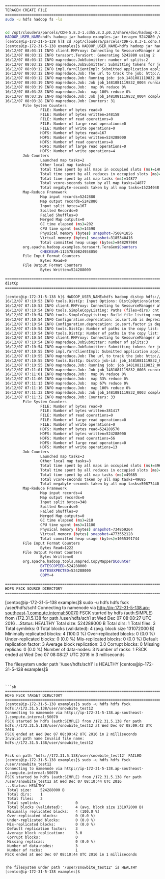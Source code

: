 
```sh
=======================================================================================================
TERAGEN CREATE FILE
=======================================================================================================
sudo -u hdfs hadoop fs -ls


cd /opt/cloudera/parcels/CDH-5.8.3-1.cdh5.8.3.p0.2/share/doc/hadoop-0.20-mapreduce/examples
HADOOP_USER_NAME=hdfs hadoop jar hadoop-examples.jar teragen 5242880 /user/hdfs/sch1
[centos@ip-172-31-5-138 h]$ cd /opt/cloudera/parcels/CDH-5.8.3-1.cdh5.8.3.p0.2/share/doc/hadoop-0.20-mapreduce/examples
[centos@ip-172-31-5-138 examples]$ HADOOP_USER_NAME=hdfs hadoop jar hadoop-examples.jar teragen 5242880 /user/hdfs/sch1
16/12/07 08:03:11 INFO client.RMProxy: Connecting to ResourceManager at ip-172-31-5-137.ap-southeast-1.compute.internal/172.31.5.137:8032
16/12/07 08:03:12 INFO terasort.TeraSort: Generating 5242880 using 2
16/12/07 08:03:12 INFO mapreduce.JobSubmitter: number of splits:2
16/12/07 08:03:12 INFO mapreduce.JobSubmitter: Submitting tokens for job: job_1481081119832_0004
16/12/07 08:03:12 INFO impl.YarnClientImpl: Submitted application application_1481081119832_0004
16/12/07 08:03:12 INFO mapreduce.Job: The url to track the job: http://ip-172-31-5-137.ap-southeast-1.compute.internal:8088/proxy/application_1481081119832_0004/
16/12/07 08:03:12 INFO mapreduce.Job: Running job: job_1481081119832_0004
16/12/07 08:03:19 INFO mapreduce.Job: Job job_1481081119832_0004 running in uber mode : false
16/12/07 08:03:19 INFO mapreduce.Job:  map 0% reduce 0%
16/12/07 08:03:28 INFO mapreduce.Job:  map 100% reduce 0%
16/12/07 08:03:28 INFO mapreduce.Job: Job job_1481081119832_0004 completed successfully
16/12/07 08:03:28 INFO mapreduce.Job: Counters: 31
        File System Counters
                FILE: Number of bytes read=0
                FILE: Number of bytes written=248158
                FILE: Number of read operations=0
                FILE: Number of large read operations=0
                FILE: Number of write operations=0
                HDFS: Number of bytes read=167
                HDFS: Number of bytes written=524288000
                HDFS: Number of read operations=8
                HDFS: Number of large read operations=0
                HDFS: Number of write operations=4
        Job Counters
                Launched map tasks=2
                Other local map tasks=2
                Total time spent by all maps in occupied slots (ms)=14877
                Total time spent by all reduces in occupied slots (ms)=0
                Total time spent by all map tasks (ms)=14877
                Total vcore-seconds taken by all map tasks=14877
                Total megabyte-seconds taken by all map tasks=15234048
        Map-Reduce Framework
                Map input records=5242880
                Map output records=5242880
                Input split bytes=167
                Spilled Records=0
                Failed Shuffles=0
                Merged Map outputs=0
                GC time elapsed (ms)=202
                CPU time spent (ms)=14590
                Physical memory (bytes) snapshot=750841856
                Virtual memory (bytes) snapshot=3185340416
                Total committed heap usage (bytes)=848297984
        org.apache.hadoop.examples.terasort.TeraGen$Counters
                CHECKSUM=11257830824958050
        File Input Format Counters
                Bytes Read=0
        File Output Format Counters
                Bytes Written=524288000
```


```sh
=======================================================================================================
distCp
=======================================================================================================

[centos@ip-172-31-5-138 h]$ HADOOP_USER_NAME=hdfs hadoop distcp hdfs://172.31.5.138/user/snowbite_test12 hdfs://172.31.13.100/user/hdfs/eugene12
16/12/07 07:10:53 INFO tools.DistCp: Input Options: DistCpOptions{atomicCommit=false, syncFolder=false, deleteMissing=false, ignoreFailures=false, overwrite=false, skipCRC=false, blocking=true, numListstatusThreads=0, maxMaps=20, mapBandwidth=100, sslConfigurationFile='null', copyStrategy='uniformsize', preserveStatus=[], preserveRawXattrs=false, atomicWorkPath=null, logPath=null, sourceFileListing=null, sourcePaths=[hdfs://172.31.5.138/user/snowbite_test12], targetPath=hdfs://172.31.13.100/user/hdfs/eugene12, targetPathExists=false, filtersFile='null'}
16/12/07 07:10:53 INFO client.RMProxy: Connecting to ResourceManager at ip-172-31-5-137.ap-southeast-1.compute.internal/172.31.5.137:8032
16/12/07 07:10:54 INFO tools.SimpleCopyListing: Paths (files+dirs) cnt = 4; dirCnt = 1
16/12/07 07:10:54 INFO tools.SimpleCopyListing: Build file listing completed.
16/12/07 07:10:54 INFO Configuration.deprecation: io.sort.mb is deprecated. Instead, use mapreduce.task.io.sort.mb
16/12/07 07:10:54 INFO Configuration.deprecation: io.sort.factor is deprecated. Instead, use mapreduce.task.io.sort.factor
16/12/07 07:10:54 INFO tools.DistCp: Number of paths in the copy list: 4
16/12/07 07:10:54 INFO tools.DistCp: Number of paths in the copy list: 4
16/12/07 07:10:54 INFO client.RMProxy: Connecting to ResourceManager at ip-172-31-5-137.ap-southeast-1.compute.internal/172.31.5.137:8032
16/12/07 07:10:54 INFO mapreduce.JobSubmitter: number of splits:3
16/12/07 07:10:54 INFO mapreduce.JobSubmitter: Submitting tokens for job: job_1481081119832_0003
16/12/07 07:10:55 INFO impl.YarnClientImpl: Submitted application application_1481081119832_0003
16/12/07 07:10:55 INFO mapreduce.Job: The url to track the job: http://ip-172-31-5-137.ap-southeast-1.compute.internal:8088/proxy/application_1481081119832_0003/
16/12/07 07:10:55 INFO tools.DistCp: DistCp job-id: job_1481081119832_0003
16/12/07 07:10:55 INFO mapreduce.Job: Running job: job_1481081119832_0003
16/12/07 07:11:01 INFO mapreduce.Job: Job job_1481081119832_0003 running in uber mode : false
16/12/07 07:11:01 INFO mapreduce.Job:  map 0% reduce 0%
16/12/07 07:11:06 INFO mapreduce.Job:  map 33% reduce 0%
16/12/07 07:11:13 INFO mapreduce.Job:  map 67% reduce 0%
16/12/07 07:11:16 INFO mapreduce.Job:  map 100% reduce 0%
16/12/07 07:11:32 INFO mapreduce.Job: Job job_1481081119832_0003 completed successfully
16/12/07 07:11:32 INFO mapreduce.Job: Counters: 33
        File System Counters
                FILE: Number of bytes read=0
                FILE: Number of bytes written=381417
                FILE: Number of read operations=0
                FILE: Number of large read operations=0
                FILE: Number of write operations=0
                HDFS: Number of bytes read=524289570
                HDFS: Number of bytes written=524288000
                HDFS: Number of read operations=56
                HDFS: Number of large read operations=0
                HDFS: Number of write operations=13
        Job Counters
                Launched map tasks=3
                Other local map tasks=3
                Total time spent by all maps in occupied slots (ms)=49685
                Total time spent by all reduces in occupied slots (ms)=0
                Total time spent by all map tasks (ms)=49685
                Total vcore-seconds taken by all map tasks=49685
                Total megabyte-seconds taken by all map tasks=50877440
        Map-Reduce Framework
                Map input records=4
                Map output records=0
                Input split bytes=348
                Spilled Records=0
                Failed Shuffles=0
                Merged Map outputs=0
                GC time elapsed (ms)=218
                CPU time spent (ms)=11100
                Physical memory (bytes) snapshot=734859264
                Virtual memory (bytes) snapshot=4773552128
                Total committed heap usage (bytes)=1055391744
        File Input Format Counters
                Bytes Read=1222
        File Output Format Counters
                Bytes Written=0
        org.apache.hadoop.tools.mapred.CopyMapper$Counter
                BYTESCOPIED=524288000
                BYTESEXPECTED=524288000
                COPY=4
```


```sh
=======================================================================================================
HDFS FSCK SOURCE DIRECTORY
=======================================================================================================
```


[centos@ip-172-31-5-138 examples]$ sudo -u hdfs hdfs fsck /user/hdfs/sch1
Connecting to namenode via http://ip-172-31-5-138.ap-southeast-1.compute.internal:50070
FSCK started by hdfs (auth:SIMPLE) from /172.31.5.138 for path /user/hdfs/sch1 at Wed Dec 07 08:08:27 UTC 2016
...Status: HEALTHY
 Total size:    524288000 B
 Total dirs:    1
 Total files:   3
 Total symlinks:                0
 Total blocks (validated):      4 (avg. block size 131072000 B)
 Minimally replicated blocks:   4 (100.0 %)
 Over-replicated blocks:        0 (0.0 %)
 Under-replicated blocks:       0 (0.0 %)
 Mis-replicated blocks:         0 (0.0 %)
 Default replication factor:    3
 Average block replication:     3.0
 Corrupt blocks:                0
 Missing replicas:              0 (0.0 %)
 Number of data-nodes:          3
 Number of racks:               1
FSCK ended at Wed Dec 07 08:08:27 UTC 2016 in 3 milliseconds


The filesystem under path '/user/hdfs/sch1' is HEALTHY
[centos@ip-172-31-5-138 examples]$
```


```sh
=======================================================================================================
HDFS FSCK TARGET DIRECTORY
=======================================================================================================
[centos@ip-172-31-5-138 examples]$ sudo -u hdfs hdfs fsck hdfs://172.31.5.138/user/snowbite_test12
Connecting to namenode via http://ip-172-31-5-138.ap-southeast-1.compute.internal:50070
FSCK started by hdfs (auth:SIMPLE) from /172.31.5.138 for path hdfs://172.31.5.138/user/snowbite_test12 at Wed Dec 07 08:09:42 UTC 2016
FSCK ended at Wed Dec 07 08:09:42 UTC 2016 in 2 milliseconds
Invalid path name Invalid file name: hdfs://172.31.5.138/user/snowbite_test12


Fsck on path 'hdfs://172.31.5.138/user/snowbite_test12' FAILED
[centos@ip-172-31-5-138 examples]$ sudo -u hdfs hdfs fsck /user/snowbite_test12
Connecting to namenode via http://ip-172-31-5-138.ap-southeast-1.compute.internal:50070
FSCK started by hdfs (auth:SIMPLE) from /172.31.5.138 for path /user/snowbite_test12 at Wed Dec 07 08:10:44 UTC 2016
...Status: HEALTHY
 Total size:    524288000 B
 Total dirs:    1
 Total files:   3
 Total symlinks:                0
 Total blocks (validated):      4 (avg. block size 131072000 B)
 Minimally replicated blocks:   4 (100.0 %)
 Over-replicated blocks:        0 (0.0 %)
 Under-replicated blocks:       0 (0.0 %)
 Mis-replicated blocks:         0 (0.0 %)
 Default replication factor:    3
 Average block replication:     3.0
 Corrupt blocks:                0
 Missing replicas:              0 (0.0 %)
 Number of data-nodes:          3
 Number of racks:               1
FSCK ended at Wed Dec 07 08:10:44 UTC 2016 in 1 milliseconds


The filesystem under path '/user/snowbite_test12' is HEALTHY
[centos@ip-172-31-5-138 examples]$
```